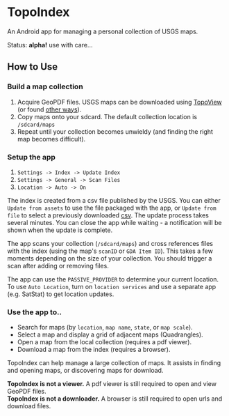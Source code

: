 # TopoIndex

An Android app for managing a personal collection of USGS maps.

Status: **alpha!** use with care...

## How to Use

### Build a map collection
1) Acquire GeoPDF files. USGS maps can be downloaded using [TopoView](https://ngmdb.usgs.gov/topoview/viewer/) (or found [other ways](https://www.usgs.gov/faqs/how-do-i-find-and-download-us-topo-maps-and-historical-topographic-maps)).
2) Copy maps onto your sdcard. The default collection location is `/sdcard/maps`
3) Repeat until your collection becomes unwieldy (and finding the right map becomes difficult).

  
### Setup the app
1) `Settings -> Index -> Update Index`  
2) `Settings -> General -> Scan Files`
3) `Location -> Auto -> On`

The index is created from a csv file published by the USGS. You can either `Update from assets` to use the file packaged with the app, or `Update from file` to select a previously downloaded [csv](http://geonames.usgs.gov/pls/topomaps/).
The update process takes several minutes. You can close the app while waiting - a notification will be shown when the update is complete.

The app scans your collection (`/sdcard/maps`) and cross references files with the index (using the map's `scanID` or `GDA Item ID`). This takes a few moments depending on the size of your collection. You should trigger a scan after adding or removing files. 

The app can use the `PASSIVE_PROVIDER` to determine your current location. To use `Auto Location`, turn on `location services` and use a separate app (e.g. SatStat) to get location updates.   

### Use the app to..

* Search for maps (by `location`, `map name`, `state`, or `map scale`).
* Select a map and display a grid of adjacent maps (Quadrangles).
* Open a map from the local collection (requires a pdf viewer).
* Download a map from the index (requires a browser).

 TopoIndex can help manage a large collection of maps. It assists in finding and opening maps, or discovering maps for download.

**TopoIndex is not a viewer.** A pdf viewer is still required to open and view GeoPDF files.<br />
**TopoIndex is not a downloader.** A browser is still required to open urls and download files.<br/>

